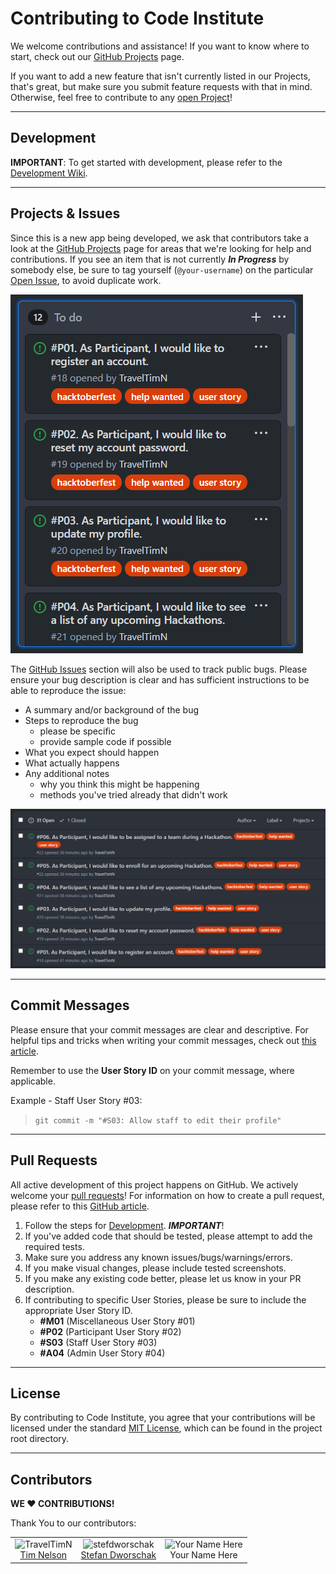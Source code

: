 # Contributing to Code Institute

We welcome contributions and assistance! If you want to know where to start, check out our [GitHub Projects](https://github.com/Code-Institute-Community/ci-hackathon-app/projects?query=is%3Aopen+sort%3Aname-asc) page.

If you want to add a new feature that isn't currently listed in our Projects, that's great, but make sure you submit feature requests with that in mind. Otherwise, feel free to contribute to any [open Project](https://github.com/Code-Institute-Community/ci-hackathon-app/projects?query=is%3Aopen+sort%3Aname-asc)!

---

## Development

**IMPORTANT**: To get started with development, please refer to the [Development Wiki](https://github.com/Code-Institute-Community/ci-hackathon-app/wiki/Development).

---

## Projects & Issues

Since this is a new app being developed, we ask that contributors take a look at the [GitHub Projects](https://github.com/Code-Institute-Community/ci-hackathon-app/projects?query=is%3Aopen+sort%3Aname-asc) page for areas that we're looking for help and contributions. If you see an item that is not currently _**In Progress**_ by somebody else, be sure to tag yourself (`@your-username`) on the particular [Open Issue](https://github.com/Code-Institute-Community/ci-hackathon-app/issues?query=is%3Aopen+sort%3Aname-asc), to avoid duplicate work.

![Project To-Do](static/img/documentation/projects-to-do.png?raw=true "Project To-Do")

The [GitHub Issues](https://github.com/Code-Institute-Community/ci-hackathon-app/issues?query=is%3Aopen) section will also be used to track public bugs. Please ensure your bug description is clear and has sufficient instructions to be able to reproduce the issue:

- A summary and/or background of the bug
- Steps to reproduce the bug
    - please be specific
    - provide sample code if possible
- What you expect should happen
- What actually happens
- Any additional notes
    - why you think this might be happening
    - methods you've tried already that didn't work

![Open Issues](static/img/documentation/issues-open.png?raw=true "Open Issues")

---

## Commit Messages

Please ensure that your commit messages are clear and descriptive. For helpful tips and tricks when writing your commit messages, check out [this article](https://chris.beams.io/posts/git-commit/).

Remember to use the **User Story ID** on your commit message, where applicable.

Example - Staff User Story #03:
> `git commit -m "#S03: Allow staff to edit their profile"`

---

## Pull Requests

All active development of this project happens on GitHub. We actively welcome your [pull requests](https://github.com/Code-Institute-Community/ci-hackathon-app/pulls)! For information on how to create a pull request, please refer to this [GitHub article](https://help.github.com/articles/creating-a-pull-request).

1. Follow the steps for [Development](https://github.com/Code-Institute-Community/ci-hackathon-app/wiki/Development). _**IMPORTANT**_!
2. If you've added code that should be tested, please attempt to add the required tests.
3. Make sure you address any known issues/bugs/warnings/errors.
4. If you make visual changes, please include tested screenshots.
5. If you make any existing code better, please let us know in your PR description.
6. If contributing to specific User Stories, please be sure to include the appropriate User Story ID.
    - **#M01** (Miscellaneous User Story #01)
    - **#P02** (Participant User Story #02)
    - **#S03** (Staff User Story #03)
    - **#A04** (Admin User Story #04)

---

## License

By contributing to Code Institute, you agree that your contributions will be licensed under the standard [MIT License](LICENSE), which can be found in the project root directory.

---

## Contributors

**WE :heart: CONTRIBUTIONS!**

Thank You to our contributors:

||||
|:---:|:---:|:---:|
|![TravelTimN](https://avatars0.githubusercontent.com/u/41592028?s=100)<br>[Tim Nelson](https://github.com/TravelTimN)|![stefdworschak](https://avatars3.githubusercontent.com/u/31205982?s=100)<br>[Stefan Dworschak](https://github.com/stefdworschak)|![Your Name Here](https://avatars0.githubusercontent.com/u/583231?s=100)<br>Your Name Here|
